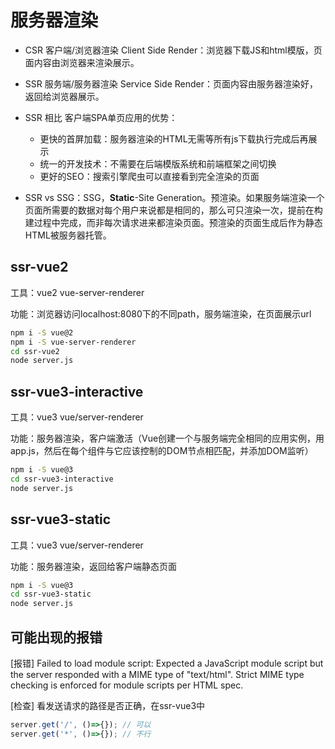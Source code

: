 # 服务器渲染
- CSR 客户端/浏览器渲染 Client Side Render：浏览器下载JS和html模版，页面内容由浏览器来渲染展示。

- SSR 服务端/服务器渲染 Service Side Render：页面内容由服务器渲染好，返回给浏览器展示。

- SSR 相比 客户端SPA单页应用的优势：

  - 更快的首屏加载：服务器渲染的HTML无需等所有js下载执行完成后再展示
  - 统一的开发技术：不需要在后端模版系统和前端框架之间切换
  - 更好的SEO：搜索引擎爬虫可以直接看到完全渲染的页面

- SSR vs SSG：SSG，**Static**-Site Generation。预渲染。如果服务端渲染一个页面所需要的数据对每个用户来说都是相同的，那么可只渲染一次，提前在构建过程中完成，而非每次请求进来都渲染页面。预渲染的页面生成后作为静态HTML被服务器托管。

## ssr-vue2
工具：vue2 vue-server-renderer

功能：浏览器访问localhost:8080下的不同path，服务端渲染，在页面展示url

```BASH
npm i -S vue@2
npm i -S vue-server-renderer
cd ssr-vue2
node server.js
```

## ssr-vue3-interactive
工具：vue3 vue/server-renderer

功能：服务器渲染，客户端激活（Vue创建一个与服务端完全相同的应用实例，用app.js，然后在每个组件与它应该控制的DOM节点相匹配，并添加DOM监听）

```BASH
npm i -S vue@3
cd ssr-vue3-interactive
node server.js
```

## ssr-vue3-static
工具：vue3 vue/server-renderer

功能：服务器渲染，返回给客户端静态页面

```BASH
npm i -S vue@3
cd ssr-vue3-static
node server.js
```

## 可能出现的报错

[报错] Failed to load module script: Expected a JavaScript module script but the server responded with a MIME type of "text/html". Strict MIME type checking is enforced for module scripts per HTML spec.

[检查] 看发送请求的路径是否正确，在ssr-vue3中
```JavaScript
server.get('/', ()=>{}); // 可以
server.get('*', ()=>{}); // 不行
```

